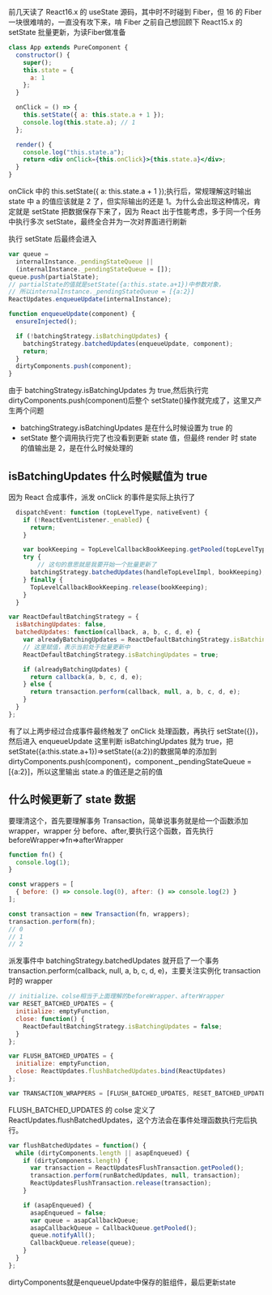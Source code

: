 前几天读了 React16.x 的 useState 源码，其中时不时碰到 Fiber，但 16 的 Fiber 一块很难啃的，一直没有攻下来，啃 Fiber 之前自己想回顾下 React15.x 的 setState 批量更新，为读Fiber做准备

```jsx
class App extends PureComponent {
  constructor() {
    super();
    this.state = {
      a: 1
    };
  }

  onClick = () => {
    this.setState({ a: this.state.a + 1 });
    console.log(this.state.a); // 1
  };

  render() {
    console.log("this.state.a");
    return <div onClick={this.onClick}>{this.state.a}</div>;
  }
}
```

onClick 中的 this.setState({ a: this.state.a + 1 });执行后，常规理解这时输出 state 中 a 的值应该就是 2 了，但实际输出的还是 1。为什么会出现这种情况，肯定就是 setState 把数据保存下来了，因为 React 出于性能考虑，多于同一个任务中执行多次 setState，最终全合并为一次对界面进行刷新

执行 setState 后最终会进入

```js
var queue =
  internalInstance._pendingStateQueue ||
  (internalInstance._pendingStateQueue = []);
queue.push(partialState);
// partialState的值就是setState({a:this.state.a+1})中参数对象，
// 所以internalInstance._pendingStateQueue = [{a:2}]
ReactUpdates.enqueueUpdate(internalInstance);

function enqueueUpdate(component) {
  ensureInjected();

  if (!batchingStrategy.isBatchingUpdates) {
    batchingStrategy.batchedUpdates(enqueueUpdate, component);
    return;
  }
  dirtyComponents.push(component);
}
```

由于 batchingStrategy.isBatchingUpdates 为 true,然后执行完 dirtyComponents.push(component)后整个 setState()操作就完成了，这里又产生两个问题

- batchingStrategy.isBatchingUpdates 是在什么时候设置为 true 的
- setState 整个调用执行完了也没看到更新 state 值，但最终 render 时 state 的值输出是 2，是在什么时候处理的

## isBatchingUpdates 什么时候赋值为 true

因为 React 合成事件，派发 onClick 的事件是实际上执行了

```js
  dispatchEvent: function (topLevelType, nativeEvent) {
    if (!ReactEventListener._enabled) {
      return;
    }

    var bookKeeping = TopLevelCallbackBookKeeping.getPooled(topLevelType, nativeEvent);
    try {
        // 这句的意思就是我要开始一个批量更新了
      batchingStrategy.batchedUpdates(handleTopLevelImpl, bookKeeping);
    } finally {
      TopLevelCallbackBookKeeping.release(bookKeeping);
    }
  }
```

```js
var ReactDefaultBatchingStrategy = {
  isBatchingUpdates: false,
  batchedUpdates: function(callback, a, b, c, d, e) {
    var alreadyBatchingUpdates = ReactDefaultBatchingStrategy.isBatchingUpdates;
    // 这里赋值，表示当前处于批量更新中
    ReactDefaultBatchingStrategy.isBatchingUpdates = true;

    if (alreadyBatchingUpdates) {
      return callback(a, b, c, d, e);
    } else {
      return transaction.perform(callback, null, a, b, c, d, e);
    }
  }
};
```

有了以上两步经过合成事件最终触发了 onClick 处理函数，再执行 setState({})，然后进入 enqueueUpdate 这里判断 isBatchingUpdates 就为 true，把 setState({a:this.state.a+1})=>setState({a:2})的数据简单的添加到
dirtyComponents.push(component)，component.\_pendingStateQueue = [{a:2}]，所以这里输出 state.a 的值还是之前的值

## 什么时候更新了 state 数据

要理清这个，首先要理解事务 Transaction，简单说事务就是给一个函数添加 wrapper，wrapper 分 before、after,要执行这个函数，首先执行 beforeWrapper=>fn=>afterWrapper

```js
function fn() {
  console.log(1);
}

const wrappers = [
  { before: () => console.log(0), after: () => console.log(2) }
];

const transaction = new Transaction(fn, wrappers);
transaction.perform(fn);
// 0
// 1
// 2
```

派发事件中 batchingStrategy.batchedUpdates 就开启了一个事务 transaction.perform(callback, null, a, b, c, d, e)，主要关注实例化 transaction 时的 wrapper

```js
// initialize、colse相当于上面理解的beforeWrapper、afterWrapper
var RESET_BATCHED_UPDATES = {
  initialize: emptyFunction,
  close: function() {
    ReactDefaultBatchingStrategy.isBatchingUpdates = false;
  }
};

var FLUSH_BATCHED_UPDATES = {
  initialize: emptyFunction,
  close: ReactUpdates.flushBatchedUpdates.bind(ReactUpdates)
};

var TRANSACTION_WRAPPERS = [FLUSH_BATCHED_UPDATES, RESET_BATCHED_UPDATES];
```

FLUSH_BATCHED_UPDATES 的 colse 定义了 ReactUpdates.flushBatchedUpdates，这个方法会在事件处理函数执行完后执行。

```js
var flushBatchedUpdates = function() {
  while (dirtyComponents.length || asapEnqueued) {
    if (dirtyComponents.length) {
      var transaction = ReactUpdatesFlushTransaction.getPooled();
      transaction.perform(runBatchedUpdates, null, transaction);
      ReactUpdatesFlushTransaction.release(transaction);
    }

    if (asapEnqueued) {
      asapEnqueued = false;
      var queue = asapCallbackQueue;
      asapCallbackQueue = CallbackQueue.getPooled();
      queue.notifyAll();
      CallbackQueue.release(queue);
    }
  }
};
```
dirtyComponents就是enqueueUpdate中保存的脏组件，最后更新state